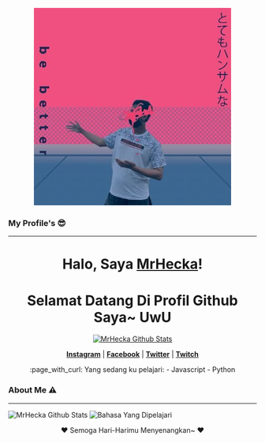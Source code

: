 <p align="center">
  <a href="https://github.com/MrHecka"><img src="bebetter.jpg" alt="Banner MrHecka"></a>
</p>

### My Profile's 😎
___

<h1 align="center">Halo, Saya <a href="https://github.com/MrHecka">MrHecka</a>!</h1>
<h1 align="center">Selamat Datang Di Profil Github Saya~ UwU</h1>

<p align="center">
  <a href="https://github.com/MrHecka"><img src="https://github-readme-stats.vercel.app/api?username=MrHecka&hide_border=true&show_icons=true" alt="MrHecka Github Stats"></a>
</p>

<p align="center">
  <strong><a href="https://www.instagram.com/anone14_/">Instagram</a></strong> |
  <strong><a href="https://www.facebook.com/MrHecka/">Facebook</a></strong> |
  <strong><a href="https://twitter.com/heckabinary">Twitter</a></strong> |
  <strong><a href="https://www.twitch.tv/hecka014">Twitch</a></strong>
</p>

<p align="center">
:page_with_curl: Yang sedang ku pelajari:
- Javascript
- Python
</p>

### About Me ⚠️
___

![MrHecka Github Stats](https://github-readme-stats.vercel.app/api?username=MrHecka&layout=compact&theme=tokyonight)
![Bahasa Yang Dipelajari](https://github-readme-stats.vercel.app/api/top-langs/?username=MrHecka&count_private=true&show_icons=true&theme=tokyonight)

<p align="center">❤ Semoga Hari-Harimu Menyenangkan~ ❤</p>
